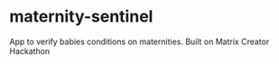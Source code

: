 # maternity-sentinel
App to verify babies conditions on maternities. Built on Matrix Creator Hackathon
